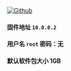 [![Github](https://img.shields.io/badge/Release文件可在国内加速站下载-FC7C0D?logo=github&logoColor=fff&labelColor=000&style=for-the-badge)](https://wkdaily.cpolar.top/archives/1) 
#### 固件地址 `10.0.0.2`
#### 用户名 `root` 密码：无
#### 默认软件包大小 1GB 
